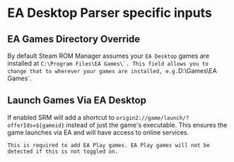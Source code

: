# EA Desktop Parser specific inputs

## EA Games Directory Override
By default Steam ROM Manager assumes your `EA Desktop` games are installed at ``C:\Program Files\EA Games\`. This field allows you to change that to wherever your games are installed, e.g.``D:\Games\EA Games`.

## Launch Games Via EA Desktop
If enabled SRM will add a shortcut to `origin2://game/launch/?offerIds=${gameid}` instead of just the game's executable. This ensures the game launches via EA and will have access to online services.

`This is required to add EA Play games. EA Play games will not be detected if this is not toggled on.`
